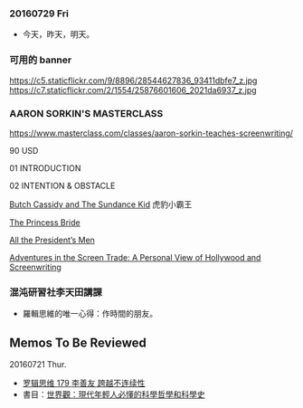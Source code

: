 ### 20160729 Fri

- 今天，昨天，明天。


### 可用的 banner
https://c5.staticflickr.com/9/8896/28544627836_93411dbfe7_z.jpg
https://c7.staticflickr.com/2/1554/25876601606_2021da6937_z.jpg


### AARON SORKIN'S MASTERCLASS

https://www.masterclass.com/classes/aaron-sorkin-teaches-screenwriting/

90 USD

01 INTRODUCTION

02 INTENTION & OBSTACLE

[Butch Cassidy and The Sundance Kid](https://en.wikipedia.org/wiki/Butch_Cassidy_and_the_Sundance_Kid)
虎豹小霸王

[The Princess Bride](https://en.wikipedia.org/wiki/The_Princess_Bride_(film))

[All the President’s Men](https://en.wikipedia.org/wiki/All_the_President%27s_Men_(film))

[Adventures in the Screen Trade: A Personal View of Hollywood and Screenwriting](https://www.amazon.com/Adventures-Screen-Trade-Hollywood-Screenwriting/dp/0446391174)

### 混沌研習社李天田講課

- 羅輯思維的唯一心得：作時間的朋友。


## Memos To Be Reviewed

20160721 Thur.

- [罗辑思维 179 李善友 跨越不连续性](http://v.youku.com/v_show/id_XMTY1MjM2NjM4NA==.html?from=y1.2-2.4.1)
- 書目：[世界觀：現代年輕人必懂的科學哲學和科學史](http://www.books.com.tw/products/0010680119)
